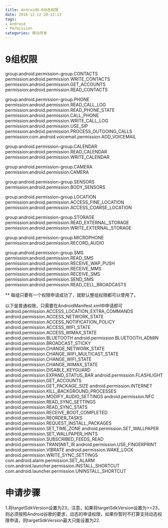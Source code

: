 ```yaml
---
title: Android6.0动态权限
date: 2016-12-12 20:13:13
tags: 
- Android
- Permission
categories: 移动开发
---
```

# 9组权限
group:android.permission-group.CONTACTS
    permission:android.permission.WRITE_CONTACTS
    permission:android.permission.GET_ACCOUNTS    
    permission:android.permission.READ_CONTACTS

  group:android.permission-group.PHONE
    permission:android.permission.READ_CALL_LOG
    permission:android.permission.READ_PHONE_STATE 
    permission:android.permission.CALL_PHONE
    permission:android.permission.WRITE_CALL_LOG
    permission:android.permission.USE_SIP
    permission:android.permission.PROCESS_OUTGOING_CALLS
    permission:com.android.voicemail.permission.ADD_VOICEMAIL

  group:android.permission-group.CALENDAR
    permission:android.permission.READ_CALENDAR
    permission:android.permission.WRITE_CALENDAR

  group:android.permission-group.CAMERA
    permission:android.permission.CAMERA

  group:android.permission-group.SENSORS
    permission:android.permission.BODY_SENSORS

  group:android.permission-group.LOCATION
    permission:android.permission.ACCESS_FINE_LOCATION
    permission:android.permission.ACCESS_COARSE_LOCATION

  group:android.permission-group.STORAGE
    permission:android.permission.READ_EXTERNAL_STORAGE
    permission:android.permission.WRITE_EXTERNAL_STORAGE

  group:android.permission-group.MICROPHONE
    permission:android.permission.RECORD_AUDIO

  group:android.permission-group.SMS
    permission:android.permission.READ_SMS
    permission:android.permission.RECEIVE_WAP_PUSH
    permission:android.permission.RECEIVE_MMS
    permission:android.permission.RECEIVE_SMS
    permission:android.permission.SEND_SMS
    permission:android.permission.READ_CELL_BROADCASTS

** 每组只要有一个权限申请成功了，就默认整组权限都可以使用了。

以下是普通权限，只需要在AndroidManifest.xml中申请即可
android.permission.ACCESS_LOCATION_EXTRA_COMMANDS
  android.permission.ACCESS_NETWORK_STATE
  android.permission.ACCESS_NOTIFICATION_POLICY
  android.permission.ACCESS_WIFI_STATE
  android.permission.ACCESS_WIMAX_STATE
  android.permission.BLUETOOTH
  android.permission.BLUETOOTH_ADMIN
  android.permission.BROADCAST_STICKY
  android.permission.CHANGE_NETWORK_STATE
  android.permission.CHANGE_WIFI_MULTICAST_STATE
  android.permission.CHANGE_WIFI_STATE
  android.permission.CHANGE_WIMAX_STATE
  android.permission.DISABLE_KEYGUARD
  android.permission.EXPAND_STATUS_BAR
  android.permission.FLASHLIGHT
  android.permission.GET_ACCOUNTS
  android.permission.GET_PACKAGE_SIZE
  android.permission.INTERNET
  android.permission.KILL_BACKGROUND_PROCESSES
  android.permission.MODIFY_AUDIO_SETTINGS
  android.permission.NFC
  android.permission.READ_SYNC_SETTINGS
  android.permission.READ_SYNC_STATS
  android.permission.RECEIVE_BOOT_COMPLETED
  android.permission.REORDER_TASKS
  android.permission.REQUEST_INSTALL_PACKAGES
  android.permission.SET_TIME_ZONE
  android.permission.SET_WALLPAPER
  android.permission.SET_WALLPAPER_HINTS
  android.permission.SUBSCRIBED_FEEDS_READ
  android.permission.TRANSMIT_IR
  android.permission.USE_FINGERPRINT
  android.permission.VIBRATE
  android.permission.WAKE_LOCK
  android.permission.WRITE_SYNC_SETTINGS
  com.android.alarm.permission.SET_ALARM
  com.android.launcher.permission.INSTALL_SHORTCUT
  com.android.launcher.permission.UNINSTALL_SHORTCUT
# 申请步骤
1.将targetSdkVersion设置为23，注意，如果将targetSdkVersion设置为>=23，则必须按照Android谷歌的要求，动态的申请权限，如果你暂时不打算支持动态权限申请，则targetSdkVersion最大只能设置为22.

